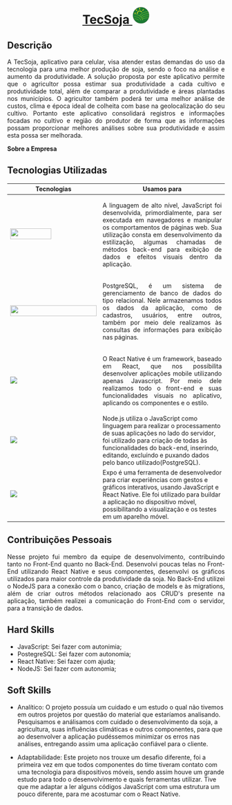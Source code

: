 <a href="https://github.com/ThomasPalma1/FatecAPI-04"><h1 align="center"> TecSoja <img src="https://github.com/pedrowil12/TG-Portfolio/blob/main/docs/img/tecsoja.svg" width="40"></h1></a>



<h2>Descrição</h2>
<p align = "justify">
A TecSoja, aplicativo para celular, visa atender estas demandas do uso da tecnologia para uma melhor produção de soja, sendo o foco na análise e aumento da produtividade.
A solução proposta por este aplicativo permite que o agricultor possa estimar sua produtividade a cada cultivo e produtividade total, além de comparar a produtividade e áreas plantadas nos municípios. O agricultor também poderá ter uma melhor análise de custos, clima e época ideal de colheita com base na geolocalização do seu cultivo.
Portanto este aplicativo consolidará registros e informações focadas no cultivo e região do produtor de forma que as informações possam proporcionar melhores análises sobre sua produtividade e assim esta possa ser melhorada.
</p


## **Sobre a Empresa**

## **Tecnologias Utilizadas**

Tecnologias | Usamos para
----------|---------
<img src="https://img.shields.io/badge/JavaScript-F7DF1E?style=for-the-badge&logo=javascript&logoColor=black" width = "95px" height="25px"> | <p align = "justify">A linguagem de alto nível, JavaScript foi desenvolvida, primordialmente, para ser executada em navegadores e manipular os comportamentos de páginas web. Sua utilização consta em desenvolvimento da estilização, algumas chamadas de métodos back-end para exibição de dados e efeitos visuais dentro da aplicação.</p>
<img src="https://img.shields.io/badge/PostgreSQL-316192?style=for-the-badge&logo=postgresql&logoColor=white" width = "200px" height="25px"> | <p align = "justify">PostgreSQL, é um sistema de gerenciamento de banco de dados do tipo relacional. Nele armazenamos todos os dados da aplicação, como de cadastros, usuários, entre outros, também por meio dele realizamos às consultas de informações para exibição nas páginas.</p>
<img src="https://img.shields.io/badge/React_Native-20232A?style=for-the-badge&logo=react&logoColor=61DAFB"> | <p align = "justify"> O React Native é um framework, baseado em React, que nos possibilita desenvolver aplicações mobile utilizando apenas Javascript. Por meio dele realizamos todo o front-end e suas funcionalidades visuais no aplicativo, aplicando os componentes e o estilo.</p>
<img src="https://img.shields.io/badge/Node.js-43853D?style=for-the-badge&logo=node.js&logoColor=white"> | Node.js utiliza o JavaScript como linguagem para realizar o processamento de suas aplicações no lado do servidor, foi utilizado para criação de todas às funcionalidades do back-end, inserindo, editando, excluíndo e puxando dados pelo banco utilizado(PostgreSQL). |</p>
<img src="https://img.shields.io/badge/Expo-20232A?style=for-the-badge&logo=expo"> | Expo é uma ferramenta de desenvolvedor para criar experiências com gestos e gráficos interativos, usando JavaScript e React Native. Ele foi utilizado para buildar a aplicação no dispositivo móvel, possibilitando a visualização e os testes em um aparelho móvel.

## **Contribuições Pessoais**
<p align="justify">
 Nesse projeto fui membro da equipe de desenvolvimento, contribuindo tanto no Front-End quanto no Back-End. Desenvolvi poucas telas no Front-End utilizando React Native e seus componentes, desenvolvi os gráficos utilizados para maior controle da produtividade da soja. No Back-End utilizei o NodeJS para a conexão com o banco, criação de models e às migrations, além de criar outros métodos relacionado aos CRUD's presente na aplicação, também realizei a comunicação do Front-End com o servidor, para a transição de dados. 
</p>

## **Hard Skills**
* JavaScript: Sei fazer com autonimia;
* PostegreSQL: Sei fazer com autonomia;
* React Native: Sei fazer com ajuda;
* NodeJS: Sei fazer com autonomia;

## **Soft Skills**
* Analítico: O projeto possuía um cuidado e um estudo o qual não tivemos em outros projetos por questão do material que estaríamos analisando. Pesquisamos e análisamos com cuidado o desenvolvimento da soja, a agricultura, suas influências climáticas e outros componentes, para que ao desenvolver a aplicação pudéssemos minimizar os erros nas análises, entregando assim uma aplicação confiável para o cliente.

* Adaptabilidade: Este projeto nos trouxe um desafio diferente, foi a primeira vez em que todos componentes do time tiveram contato com uma tecnologia para dispositivos móveis, sendo assim houve um grande estudo para todo o desenvolvimento e quais ferramentas utilizar. Tive que me adaptar a ler alguns códigos JavaScript com uma estrutura um pouco diferente, para me acostumar com o React Native.
